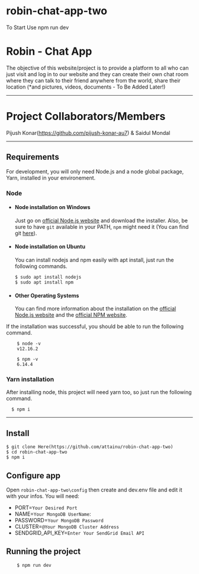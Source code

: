 # robin-chat-app-two

To Start Use 
npm run dev

# Robin - Chat App

The objective of this website/project is to provide a platform to all who can just visit and log in to our website 
and they can create their own chat room where they can talk to their friend anywhere from the world, 
share their location (*and pictures, videos, documents - To Be Added Later!)

---

# Project Collaborators/Members

Pijush Konar(https://github.com/pijush-konar-au7) & Saidul Mondal

---

## Requirements

For development, you will only need Node.js and a node global package, Yarn, installed in your environement.

### Node
- #### Node installation on Windows

  Just go on [official Node.js website](https://nodejs.org/) and download the installer.
Also, be sure to have `git` available in your PATH, `npm` might need it (You can find git [here](https://git-scm.com/)).

- #### Node installation on Ubuntu

  You can install nodejs and npm easily with apt install, just run the following commands.

      $ sudo apt install nodejs
      $ sudo apt install npm

- #### Other Operating Systems
  You can find more information about the installation on the [official Node.js website](https://nodejs.org/) and the [official NPM website](https://npmjs.org/).

If the installation was successful, you should be able to run the following command.
```
    $ node -v
    v12.16.2

    $ npm -v
    6.14.4
```

###
### Yarn installation
  After installing node, this project will need yarn too, so just run the following command.

      $ npm i

---

## Install

    $ git clone Here(https://github.com/attainu/robin-chat-app-two)
    $ cd robin-chat-app-two
    $ npm i

## Configure app

Open `robin-chat-app-two\config` then create and dev.env file and edit it with your infos. You will need:

- PORT=`Your Desired Port`
- NAME=`Your MongoDB UserName`:
- PASSWORD=`Your MongoDB Password`
- CLUSTER=`@Your MongoDB Cluster Address`
- SENDGRID_API_KEY=`Enter Your SendGrid Email API`

## Running the project

```sh
    $ npm run dev
```